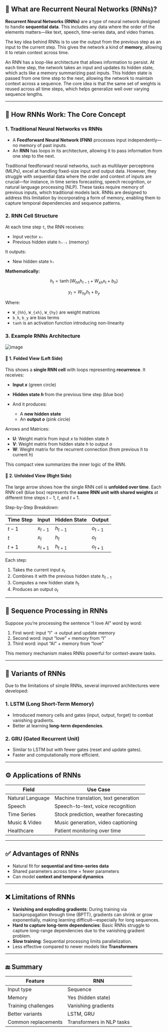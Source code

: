 ## 📘 What are Recurrent Neural Networks (RNNs)?

**Recurrent Neural Networks (RNNs)** are a type of neural network designed to handle **sequential data**. This includes any data where the order of the elements matters—like text, speech, time-series data, and video frames.

The key idea behind RNNs is to use the output from the previous step as an input to the current step. This gives the network a kind of **memory**, allowing it to retain context across time.

An RNN has a loop-like architecture that allows information to persist. At each time step, the network takes an input and updates its hidden state, which acts like a memory summarizing past inputs. This hidden state is passed from one time step to the next, allowing the network to maintain context across a sequence. The core idea is that the same set of weights is reused across all time steps, which helps generalize well over varying sequence lengths.

---

## 🔄 How RNNs Work: The Core Concept

### 1. Traditional Neural Networks vs RNNs

* A **Feedforward Neural Network (FNN)** processes input independently—no memory of past inputs.
* An **RNN** has loops in its architecture, allowing it to pass information from one step to the next.

Traditional feedforward neural networks, such as multilayer perceptrons (MLPs), excel at handling fixed-size input and output data. However, they struggle with sequential data where the order and context of inputs are crucial—for instance, in time series forecasting, speech recognition, or natural language processing (NLP). These tasks require memory of previous inputs, which traditional models lack. RNNs are designed to address this limitation by incorporating a form of memory, enabling them to capture temporal dependencies and sequence patterns.

### 2. RNN Cell Structure

At each time step `t`, the RNN receives:

* Input vector `xₜ`
* Previous hidden state `hₜ₋₁` (memory)

It outputs:

* New hidden state `hₜ`

**Mathematically:**

$$
h_t = \tanh(W_{hh} h_{t-1} + W_{xh} x_t + b_h)
$$

$$
y_t = W_{hy} h_t + b_y
$$

Where:

* `W_{hh}`, `W_{xh}`, `W_{hy}` are weight matrices
* `b_h`, `b_y` are bias terms
* `tanh` is an activation function introducing non-linearity

### 3. Example RNNs Architecture

![image](https://github.com/user-attachments/assets/4806ccf0-d74b-4597-a597-45769dadaa88)

#### 🔄 **1. Folded View (Left Side)**

This shows a **single RNN cell** with loops representing **recurrence**. It receives:

* **Input $x$** (green circle)
* **Hidden state $h$** from the previous time step (blue box)
* And it produces:

  * A **new hidden state**
  * An **output $o$** (pink circle)

Arrows and Matrices:

* **U**: Weight matrix from input $x$ to hidden state $h$
* **V**: Weight matrix from hidden state $h$ to output $o$
* **W**: Weight matrix for the recurrent connection (from previous $h$ to current $h$)

This compact view summarizes the inner logic of the RNN.

#### 📆 **2. Unfolded View (Right Side)**

The large arrow shows how the single RNN cell is **unfolded over time**. Each RNN cell (blue box) represents the **same RNN unit with shared weights** at different time steps $t-1$, $t$, and $t+1$.

Step-by-Step Breakdown:

| Time Step | Input     | Hidden State | Output    |
| --------- | --------- | ------------ | --------- |
| $t-1$     | $x_{t-1}$ | $h_{t-1}$    | $o_{t-1}$ |
| $t$       | $x_t$     | $h_t$        | $o_t$     |
| $t+1$     | $x_{t+1}$ | $h_{t+1}$    | $o_{t+1}$ |

Each step:

1. Takes the current input $x_t$
2. Combines it with the previous hidden state $h_{t-1}$
3. Computes a new hidden state $h_t$
4. Produces an output $o_t$

---

## 🔁 Sequence Processing in RNNs

Suppose you’re processing the sentence “I love AI” word by word:

1. First word: input “I” → output and update memory
2. Second word: input “love” + memory from “I”
3. Third word: input “AI” + memory from “love”

This memory mechanism makes RNNs powerful for context-aware tasks.

---

## 🧠 Variants of RNNs

Due to the limitations of simple RNNs, several improved architectures were developed:

### 1. **LSTM (Long Short-Term Memory)**

* Introduced memory cells and gates (input, output, forget) to combat vanishing gradients.
* Better at learning **long-term dependencies**.

### 2. **GRU (Gated Recurrent Unit)**

* Similar to LSTM but with fewer gates (reset and update gates).
* Faster and computationally more efficient.

---

## ⚙️ Applications of RNNs

| Field            | Use Case                              |
| ---------------- | ------------------------------------- |
| Natural Language | Machine translation, text generation  |
| Speech           | Speech-to-text, voice recognition     |
| Time Series      | Stock prediction, weather forecasting |
| Music & Video    | Music generation, video captioning    |
| Healthcare       | Patient monitoring over time          |

---

## ✅ Advantages of RNNs

* Natural fit for **sequential and time-series data**
* Shared parameters across time = fewer parameters
* Can model **context and temporal dynamics**

---

## ❌ Limitations of RNNs

* **Vanishing and exploding gradients**: During training via backpropagation through time (BPTT), gradients can shrink or grow exponentially, making learning difficult—especially for long sequences.
* **Hard to capture long-term dependencies**: Basic RNNs struggle to capture long-range dependencies due to the vanishing gradient problem.
* **Slow training**: Sequential processing limits parallelization.
* Less effective compared to newer models like **Transformers**

---

## 🔚 Summary

| Feature             | RNN                       |
| ------------------- | ------------------------- |
| Input type          | Sequence                  |
| Memory              | Yes (hidden state)        |
| Training challenges | Vanishing gradients       |
| Better variants     | LSTM, GRU                 |
| Common replacements | Transformers in NLP tasks |
